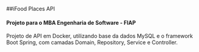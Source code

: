 ##iFood Places API
#### Projeto para o MBA Engenharia de Software - FIAP

Projeto de API em Docker, utilizando base da dados MySQL e o framework Boot Spring, com camadas Domain, Repository, Service e Controller.